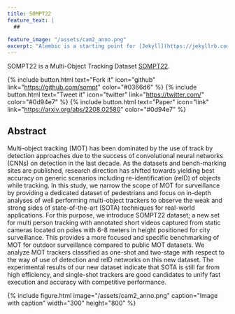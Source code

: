 ```yaml
---
title: SOMPT22
feature_text: |
  ## 
  
feature_image: "/assets/cam2_anno.png"
excerpt: "Alembic is a starting point for [Jekyll](https://jekyllrb.com/) projects. Rather than starting from scratch, this boilerplate is designed to get the ball rolling immediately. Install it, configure it, tweak it, push it."
---
```


SOMPT22 is a Multi-Object Tracking Dataset [SOMPT22](https://github.com/sompt22).

{% include button.html text="Fork it" icon="github" link="https://github.com/sompt" color="#0366d6" %} {% include button.html text="Tweet it" icon="twitter" link="https://twitter.com/" color="#0d94e7" %} {% include button.html text="Paper" icon="link" link="https://arxiv.org/abs/2208.02580" color="#0d94e7" %}


## Abstract

Multi-object tracking (MOT) has been dominated by the use of track by detection approaches due to the success of convolutional neural networks (CNNs) on detection in the last decade. As the datasets and bench-marking sites are published, research direction has shifted towards yielding best accuracy on generic scenarios including re-identification
(reID) of objects while tracking. In this study, we narrow the scope of MOT for surveillance by providing a dedicated dataset of pedestrians and focus on in-depth analyses of well performing multi-object trackers to observe the weak and strong sides of state-of-the-art (SOTA) techniques for real-world applications. For this purpose, we introduce SOMPT22 dataset; a new set for multi person tracking with annotated short videos
captured from static cameras located on poles with 6-8 meters in height positioned for city surveillance. This provides a more focused and specific benchmarking of MOT for outdoor surveillance compared to public MOT datasets. We analyze MOT trackers classified as one-shot and two-stage with respect to the way of use of detection and reID networks on
this new dataset. The experimental results of our new dataset indicate that SOTA is still far from high efficiency, and single-shot trackers are good candidates to unify fast execution and accuracy with competitive performance.

{% include figure.html image="/assets/cam2_anno.png" caption="Image with caption" width="300" height="800" %}


